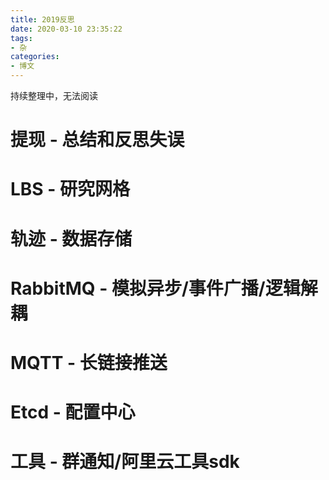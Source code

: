 ```yaml
---
title: 2019反思
date: 2020-03-10 23:35:22
tags:
- 杂
categories:
- 博文
---
```

持续整理中，无法阅读

# 提现 - 总结和反思失误

# LBS - 研究网格

# 轨迹 - 数据存储

# RabbitMQ - 模拟异步/事件广播/逻辑解耦

# MQTT - 长链接推送

# Etcd - 配置中心

# 工具 - 群通知/阿里云工具sdk
